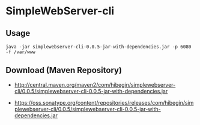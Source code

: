 # SimpleWebServer-cli

## Usage

`java -jar simplewebserver-cli-0.0.5-jar-with-dependencies.jar -p 6080 -f /var/www`

## Download (Maven Repository)

- http://central.maven.org/maven2/com/hibegin/simplewebserver-cli/0.0.5/simplewebserver-cli-0.0.5-jar-with-dependencies.jar

- https://oss.sonatype.org/content/repositories/releases/com/hibegin/simplewebserver-cli/0.0.5/simplewebserver-cli-0.0.5-jar-with-dependencies.jar